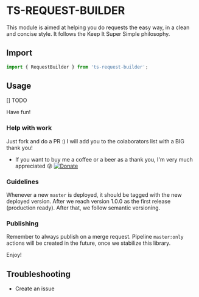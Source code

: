 # TS-REQUEST-BUILDER

<!-- STORY -->

This module is aimed at helping you do requests the easy way, in a clean and concise style.
It follows the Keep It Super Simple philosophy.

## Import

```js
import { RequestBuilder } from 'ts-request-builder';
```

## Usage

[] TODO

Have fun!

### Help with work

Just fork and do a PR :) I will add you to the colaborators list with a BIG thank you!

- If you want to buy me a coffee or a beer as a thank you, I'm very much appreciated :stuck_out_tongue_winking_eye: [![Donate](https://www.paypalobjects.com/en_US/i/btn/btn_donateCC_LG.gif)](https://www.paypal.com/cgi-bin/webscr?cmd=_s-xclick&hosted_button_id=D3J2WXTXLAWK8&source=url)

### Guidelines

Whenever a new `master` is deployed, it should be tagged with the new deployed version.
After we reach version 1.0.0 as the first release (production ready). After that, we follow semantic versioning.

### Publishing

Remember to always publish on a merge request. Pipeline `master:only` actions will be created in the future, once we stabilize this library.

Enjoy!

## Troubleshooting

- Create an issue
